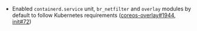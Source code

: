 - Enabled `containerd.service` unit, `br_netfilter` and `overlay` modules by default to follow Kubernetes requirements ([coreos-overlay#1944](https://github.com/flatcar-linux/coreos-overlay/pull/1944), [init#72](https://github.com/flatcar-linux/init/pull/72))
